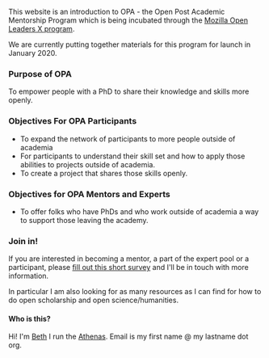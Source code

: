 This website is an introduction to OPA - the Open Post Academic Mentorship Program which is being incubated through the [Mozilla Open Leaders X program](https://foundation.mozilla.org/en/opportunity/mozilla-open-leaders/open-leaders-x/participants/).  

We are currently putting together materials for this program for launch in January 2020. 

### Purpose of OPA 
To empower people with a PhD to share their knowledge and skills more openly. 

### Objectives For OPA Participants 
- To expand the network of participants to more people outside of academia 
- For participants to understand their skill set and how to apply those abilities to projects outside of academia.
- To create a project that shares those skills openly. 

### Objectives for OPA Mentors and Experts 
- To offer folks who have PhDs and who work outside of academia a way to support those leaving the academy. 

### Join in! 
If you are interested in becoming a mentor, a part of the expert pool or a participant, please [fill out this short survey](https://docs.google.com/forms/d/e/1FAIpQLSf4bJko81Z9__AQ1aq7zMA5w3QQckwnXLHc_rLxluNlHhWsLA/viewform?usp=sf_link) and I'll be in touch with more information. 

In particular I am also looking for as many resources as I can find for how to do open scholarship and open science/humanities. 

#### Who is this? 
Hi! I'm [Beth](https://bethduckles.com/) I run the [Athenas](https://www.postacathenas.com/). Email is my first name @ my lastname dot org. 




